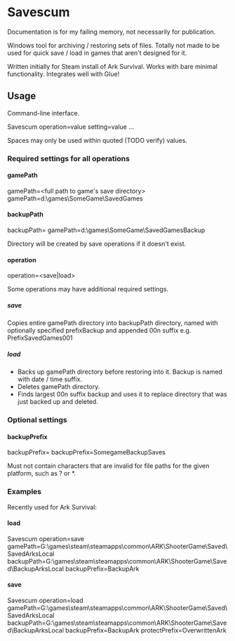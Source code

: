 # Savescum

Documentation is for my failing memory, not necessarily for publication.

Windows tool for archiving / restoring sets of files. Totally not made to be used for quick save / load in games that aren't designed for it.

Written initially for Steam install of Ark Survival. Works with bare minimal functionality. Integrates well with Glue!

## Usage

Command-line interface.

Savescum operation=value setting=value ...

Spaces may only be used within quoted (TODO verify) values. 

### Required settings for all operations

#### gamePath

gamePath=<full path to game's save directory>
gamePath=d:\games\SomeGame\SavedGames

#### backupPath

backupPath=<full path to directory containing save backups>
gamePath=d:\games\SomeGame\SavedGamesBackup
 
Directory will be created by save operations if it doesn't exist.

#### operation

operation=<save|load>

Some operations may have additional required settings.

##### save

Copies entire gamePath directory into backupPath directory, named with optionally specified prefixBackup and appended 00n suffix e.g. PrefixSavedGames001

##### load

* Backs up gamePath directory before restoring into it. Backup is named with date / time suffix.
* Deletes gamePath directory.
* Finds largest 00n suffix backup and uses it to replace directory that was just backed up and deleted.

### Optional settings

#### backupPrefix

backupPrefix=<valid filename string>
backupPrefix=SomegameBackupSaves

Must not contain characters that are invalid for file paths for the given platform, such as ? or *.

### Examples

Recently used for Ark Survival:

#### load

Savescum operation=save gamePath=G:\games\steam\steamapps\common\ARK\ShooterGame\Saved\SavedArksLocal backupPath=G:\games\steam\steamapps\common\ARK\ShooterGame\Saved\BackupArksLocal backupPrefix=BackupArk

#### save

Savescum operation=load gamePath=G:\games\steam\steamapps\common\ARK\ShooterGame\Saved\SavedArksLocal backupPath=G:\games\steam\steamapps\common\ARK\ShooterGame\Saved\BackupArksLocal backupPrefix=BackupArk protectPrefix=OverwrittenArk
